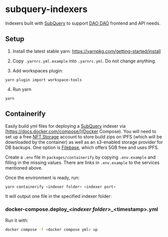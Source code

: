 # subquery-indexers

Indexers built with [SubQuery](https://subquery.network/) to support [DAO
DAO](https://daodao.zone/) frontend and API needs.

## Setup

1. Install the latest stable yarn: https://yarnpkg.com/getting-started/install

2. Copy `.yarnrc.yml.example` into `.yarnrc.yml`. Do not change anything.

3. Add workspaces plugin:
```
yarn plugin import workspace-tools
```

4. Run yarn
```
yarn
```

## Containerify

Easily build yml files for deploying a [SubQuery](https://subquery.network/)
indexer via [https://docs.docker.com/compose/](Docker Compose). You will need to
set up a free [NFT.Storage](https://nft.storage/) account to store build zips on
IPFS (which will be downloaded by the container) as well as an s3-enabled
storage provider for DB backups. One option is
[Filebase](https://filebase.com/), which offers 5GB free and uses IPFS.

Create a `.env` file in `packages/containerify` by copying `.env.example` and
filling in the missing values. There are links in `.env.example` to the services
mentioned above.

Once the environment is ready, run:

```sh
yarn containerify <indexer folder> <indexer port>
```

It will output one file in the specified indexer folder:

### docker-compose.deploy_*\<indexer folder\>*_\<timestamp\>.yml

Run it with:

```sh
docker compose -f <docker compose yml> up
```
